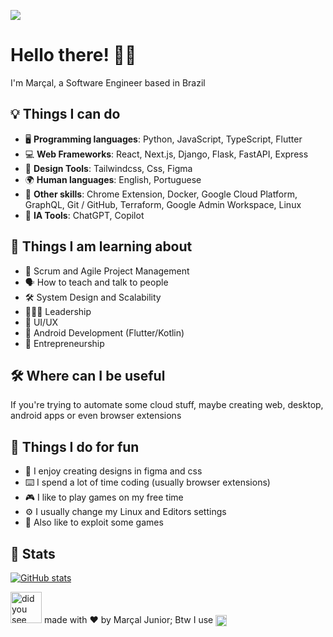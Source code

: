 ![](https://hit.yhype.me/github/profile?user_id=62912704)
# Hello there! 👋🤓

I'm Marçal, a Software Engineer based in Brazil

## 💡 Things I can do 
- 🖥️  **Programming languages**: Python, JavaScript, TypeScript, Flutter
- 💻  **Web Frameworks**: React, Next.js, Django, Flask, FastAPI, Express
- 🎨  **Design Tools**: Tailwindcss, Css, Figma
- 🌍  **Human languages**: English, Portuguese
- 🤹  **Other skills**: Chrome Extension, Docker, Google Cloud Platform, GraphQL, Git / GitHub, Terraform, Google Admin Workspace, Linux
- 🧠  **IA Tools**: ChatGPT, Copilot

## 📖 Things I am learning about
- 📅  Scrum and Agile Project Management
- 🗣️  How to teach and talk to people
- 🛠️  System Design and Scalability
- 🧑‍🤝‍🧑  Leadership
- 🎨  UI/UX
- 📱  Android Development (Flutter/Kotlin)
- 🚀  Entrepreneurship

## 🛠️ Where can I be useful
If you're trying to automate some cloud stuff, maybe creating web, desktop, android apps or even browser extensions

## 💪 Things I do for fun

- 🎨  I enjoy creating designs in figma and css
- ⌨️  I spend a lot of time coding (usually browser extensions)
- 🎮  I like to play games on my free time
- ⚙️  I usually change my Linux and Editors settings
- 🐛  Also like to exploit some games

## 🧮 Stats

[![GitHub stats](https://github-readme-stats-ee604mdd3-marssaljrs-projects.vercel.app/api?username=marssaljr&count_private=true&show_icons=true&theme=github_dark_dimmed)](https://github.com/marssaljr)


<img alt="did you see this man?" src="https://64.media.tumblr.com/de51cadfb499610defe1898a360df88d/tumblr_mn58l6qyTu1qdxgpro7_1280.png" width="50px"/> made with ❤️ by Marçal Junior; Btw I use <img align="center" alt="Vim" width="18px" src="https://cdn.jsdelivr.net/gh/devicons/devicon/icons/vim/vim-original.svg" />
